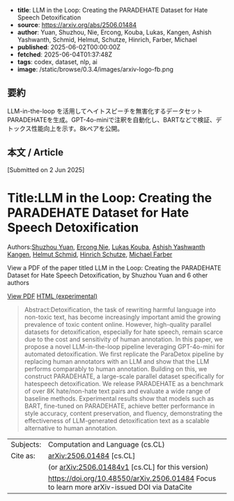 <!-- metadata -->

- **title**: LLM in the Loop: Creating the PARADEHATE Dataset for Hate Speech Detoxification
- **source**: https://arxiv.org/abs/2506.01484
- **author**: Yuan, Shuzhou, Nie, Ercong, Kouba, Lukas, Kangen, Ashish Yashwanth, Schmid, Helmut, Schutze, Hinrich, Farber, Michael
- **published**: 2025-06-02T00:00:00Z
- **fetched**: 2025-06-04T01:37:48Z
- **tags**: codex, dataset, nlp, ai
- **image**: /static/browse/0.3.4/images/arxiv-logo-fb.png

## 要約

LLM-in-the-loop を活用してヘイトスピーチを無害化するデータセットPARADEHATEを生成。GPT-4o-miniで注釈を自動化し、BARTなどで検証、デトックス性能向上を示す。8kペアを公開。

## 本文 / Article

[Submitted on 2 Jun 2025]

# Title:LLM in the Loop: Creating the PARADEHATE Dataset for Hate Speech Detoxification

Authors:[Shuzhou Yuan](https://arxiv.org/search/cs?searchtype=author&query=Yuan,+S), [Ercong Nie](https://arxiv.org/search/cs?searchtype=author&query=Nie,+E), [Lukas Kouba](https://arxiv.org/search/cs?searchtype=author&query=Kouba,+L), [Ashish Yashwanth Kangen](https://arxiv.org/search/cs?searchtype=author&query=Kangen,+A+Y), [Helmut Schmid](https://arxiv.org/search/cs?searchtype=author&query=Schmid,+H), [Hinrich Schutze](https://arxiv.org/search/cs?searchtype=author&query=Schutze,+H), [Michael Farber](https://arxiv.org/search/cs?searchtype=author&query=Farber,+M)

View a PDF of the paper titled LLM in the Loop: Creating the PARADEHATE Dataset for Hate Speech Detoxification, by Shuzhou Yuan and 6 other authors

[View PDF](/pdf/2506.01484)
[HTML (experimental)](https://arxiv.org/html/2506.01484v1)

> Abstract:Detoxification, the task of rewriting harmful language into non-toxic text, has become increasingly important amid the growing prevalence of toxic content online. However, high-quality parallel datasets for detoxification, especially for hate speech, remain scarce due to the cost and sensitivity of human annotation. In this paper, we propose a novel LLM-in-the-loop pipeline leveraging GPT-4o-mini for automated detoxification. We first replicate the ParaDetox pipeline by replacing human annotators with an LLM and show that the LLM performs comparably to human annotation. Building on this, we construct PARADEHATE, a large-scale parallel dataset specifically for hatespeech detoxification. We release PARADEHATE as a benchmark of over 8K hate/non-hate text pairs and evaluate a wide range of baseline methods. Experimental results show that models such as BART, fine-tuned on PARADEHATE, achieve better performance in style accuracy, content preservation, and fluency, demonstrating the effectiveness of LLM-generated detoxification text as a scalable alternative to human annotation.

|           |                                                                                               |
| --------- | --------------------------------------------------------------------------------------------- |
| Subjects: | Computation and Language (cs.CL)                                                              |
| Cite as:  | [arXiv:2506.01484](https://arxiv.org/abs/2506.01484) [cs.CL]                                  |
|           | (or [arXiv:2506.01484v1](https://arxiv.org/abs/2506.01484v1) [cs.CL] for this version)        |
|           | <https://doi.org/10.48550/arXiv.2506.01484> Focus to learn more arXiv-issued DOI via DataCite |
